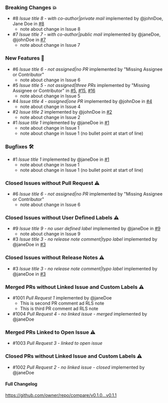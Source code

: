 ### Breaking Changes 💥
- #8 _Issue title 8 - with co-author|private mail_ implemented by @johnDoe, Jane Doe in [#8](link-to-pr-8)
  - note about change in Issue 8
- #7 _Issue title 7 - with co-author|public mail_ implemented by @janeDoe, @johnDoe in [#7](link-to-pr-7)
  - note about change in Issue 7


### New Features 🎉
- #6 _Issue title 6 - not assigned|no PR_ implemented by "Missing Assignee or Contributor"
  - note about change in Issue 6
- #5 _Issue title 5 - not assigned|three PRs_ implemented by "Missing Assignee or Contributor" in [#5](link-to-pr-5), [#15](link-to-pr-15), [#16](link-to-pr-16)
  - note about change in Issue 5
- #4 _Issue title 4 - assigned|one PR_ implemented by @johnDoe in [#4](link-to-pr-4)
  - note about change in Issue 4
- #2 _Issue title 2_ implemented by @johnDoe in [#2](link-to-pr-2)
  - note about change in Issue 2
- #1 _Issue title 1_ implemented by @janeDoe in [#1](link-to-pr-1)
  - note about change in Issue 1
  - note about change in Issue 1 (no bullet point at start of line)


### Bugfixes 🛠
- #1 _Issue title 1_ implemented by @janeDoe in [#1](link-to-pr-1)
  - note about change in Issue 1
  - note about change in Issue 1 (no bullet point at start of line)


### Closed Issues without Pull Request ⚠️
- #6 _Issue title 6 - not assigned|no PR_ implemented by "Missing Assignee or Contributor"
  - note about change in Issue 6


### Closed Issues without User Defined Labels ⚠️
- #9 _Issue title 9 - no user defined label_ implemented by @janeDoe in [#9](link-to-pr-9)
  - note about change in Issue 9
- #3 _Issue title 3 - no release note comment|typo label_ implemented by @janeDoe in [#3](link-to-pr-3)


### Closed Issues without Release Notes ⚠️
- #3 _Issue title 3 - no release note comment|typo label_ implemented by @janeDoe in [#3](link-to-pr-3)


### Merged PRs without Linked Issue and Custom Labels ⚠️
- #1001 _Pull Request 1_ implemented by @janeDoe
  - This is second PR comment ad RLS note
  - This is third PR comment ad RLS note
- #1004 _Pull Request 4 - no linked issue - merged_ implemented by @janeDoe


### Merged PRs Linked to Open Issue ⚠️
- #1003 _Pull Request 3 - linked to open issue_


### Closed PRs without Linked Issue and Custom Labels ⚠️
- #1002 _Pull Request 2 - no linked issue - closed_ implemented by @janeDoe


#### Full Changelog
https://github.com/owner/repo/compare/v0.1.0...v0.1.1